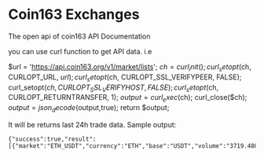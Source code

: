 # Coin163 Exchanges
The open api of coin163
API Documentation

you can use curl function to get API data. i.e

$url = 'https://api.coin163.org/v1/market/lists';
$ch = curl_init();
curl_setopt($ch, CURLOPT_URL, $url);
curl_setopt($ch, CURLOPT_SSL_VERIFYPEER, FALSE);
curl_setopt($ch, CURLOPT_SSL_VERIFYHOST, FALSE);
curl_setopt($ch, CURLOPT_RETURNTRANSFER, 1);
$output = curl_exec($ch);
curl_close($ch);
$output = json_decode($output,true);
return $output;

It will be returns last 24h trade data. Sample output:
```
{"success":true,"result":[{"market":"ETH_USDT","currency":"ETH","base":"USDT","volume":"3719.480000000000","high":"172.330000000000","low":"155.740000000000","average":"161.7165217391304348","timestamp":1594139374}]}
```
			

			
